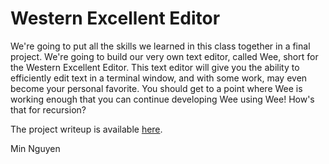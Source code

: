 # Western Excellent Editor
We're going to put all the skills we learned in this class together in a final project. 
We're going to build our very own text editor, called Wee, short for the Western Excellent Editor. 
This text editor will give you the ability to efficiently edit text in a terminal window, 
and with some work, may even become your personal favorite. 
You should get to a point where Wee is working enough that you can continue developing Wee using Wee! 
How's that for recursion?

The project writeup is available [here](https://docs.google.com/document/d/1k6GFOYSCLteJvejpsdNFI1JaIKLd92TM3L2t039Mnbg/edit?usp=sharing).

Min Nguyen
